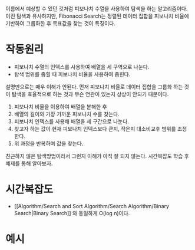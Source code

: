 이름에서 예상할 수 있던 것처럼 피보나치 수열을 사용하여 탐색을 하는 알고리즘이다.
이진 탐색과 유사하지만, Fibonacci Search는 정렬된 데이터 집합을 피보나치 비율에 기반하여 그룹화한 후 목표값을 찾는 것이 특징이다.

# 작동원리

- 피보나치 수열의 인덱스를 사용하여 배열을 세 구역으로 나눈다.
- 탐색 범위를 좁힐 때 피보나치 비율을 사용하여 좁힌다.

설명만으로는 매우 이해가 안된다.
먼저 피보나치 비율로 데이터 집합을 그룹화 하는 것이 탐색을 효율적으로 하는 것과 무슨 연관이 있는지 상상이 안되기 때문이다. 

1. 피보나치 비율을 이용하여 배열을 분해한 후
2. 배열의 길이와 가장 가까운 피보나치 수를 찾는다.
3. 피보나치 인덱스를 사용해 배열을 세 구간으로 나눈다.
4. 찾고자 하는 값이 현재 피보나치 인덱스보다 큰지, 작은지 대소비교후 범위를 조정한다.
5. 위 과정을 반복하며 값을 찾는다.

친근하지 않은 탐색방법이라서 그런지 이해가 아직 잘 되지 않는다. 시간복잡도 학습 후 예제를 통해 알아보자.

# 시간복잡도

- [[Algorithm/Search and Sort Algorithm/Search Algorithm/Binary Search|Binary Search]] 와 동일하게 O(log n)이다.

# 예시


